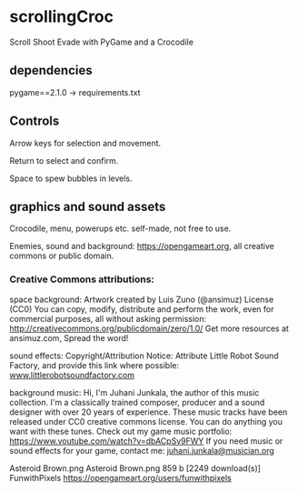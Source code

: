 # scrollingCroc
Scroll Shoot Evade with PyGame and a Crocodile

## dependencies
pygame==2.1.0
-> requirements.txt

## Controls
Arrow keys for selection and movement.

Return to select and confirm.

Space to spew bubbles in levels.

## graphics and sound assets
Crocodile, menu, powerups etc. self-made, not free to use.

Enemies, sound and background: https://opengameart.org, all creative commons or public domain.

### Creative Commons attributions:
space background:
Artwork created by Luis Zuno (@ansimuz)
License (CC0) You can copy, modify, distribute and perform the work, even for commercial purposes, all without asking permission: http://creativecommons.org/publicdomain/zero/1.0/
Get more resources at ansimuz.com, Spread the word!

sound effects:
Copyright/Attribution Notice: 
Attribute Little Robot Sound Factory, and provide this link where possible: www.littlerobotsoundfactory.com

background music:
Hi, I'm Juhani Junkala, the author of this music collection. I'm a classically trained composer, producer and a sound designer with over 20 years of experience.
These music tracks have been released under CC0 creative commons license. You can do anything you want with these tunes.
Check out my game music portfolio: https://www.youtube.com/watch?v=dbACpSy9FWY
If you need music or sound effects for your game, contact me: juhani.junkala@musician.org

Asteroid Brown.png Asteroid Brown.png 859 b [2249 download(s)]
FunwithPixels
https://opengameart.org/users/funwithpixels
